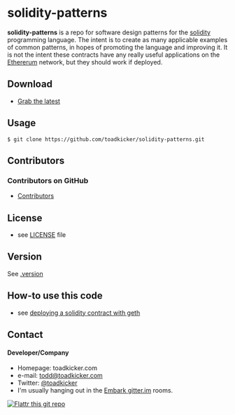 solidity-patterns
=================
**solidity-patterns** is a repo for software design patterns for the [solidity](http://solidity.readthedocs.io) programming language.
The intent is to create as many applicable examples of common patterns, in hopes of promoting the language and improving it.
It is not the intent these contracts have any really useful applications on the [Ethererum](http://ethereum.org) network, but they should work if deployed.


## Download
* [Grab the latest](https://github.com/toadkicker/solidity-patterns/archive/master.zip)

## Usage
```
$ git clone https://github.com/toadkicker/solidity-patterns.git
```

## Contributors

### Contributors on GitHub
* [Contributors](https://github.com/toadkicker/solidity-patterns/graphs/contributors)

## License
* see [LICENSE](https://github.com/toadkicker/solidity-patterns/blob/master/LICENSE.md) file

## Version
See [.version](https://github.com/toadkicker/solidity-patterns/blob/master/.version)

## How-to use this code
* see [deploying a solidity contract with geth](https://github.com/ethereum/go-ethereum/wiki/Contract-Tutorial)

## Contact
#### Developer/Company
* Homepage: toadkicker.com
* e-mail: todd@toadkicker.com
* Twitter: [@toadkicker](https://twitter.com/toadkicker "toadkicker on twitter")
* I'm usually hanging out in the [Embark gitter.im](https://gitter.im/iurimatias/embark-framework) rooms.

[![Flattr this git repo](http://api.flattr.com/button/flattr-badge-large.png)](https://flattr.com/submit/auto?user_id=toadkicker&url=https://github.com/toadkicker/solidity-patterns&title=sw-name&language=&tags=github&category=software)
